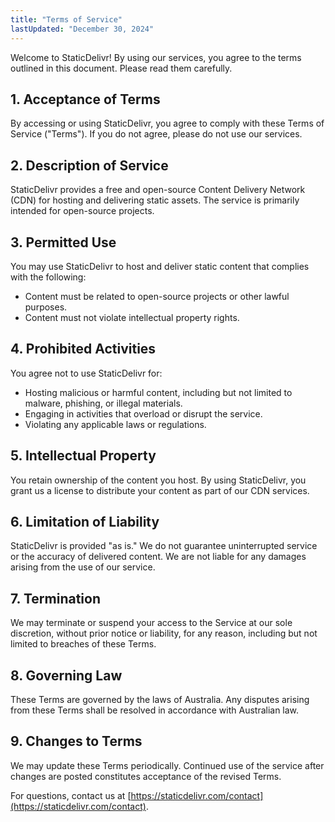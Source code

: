 ```yaml
---
title: "Terms of Service"
lastUpdated: "December 30, 2024"
---
```


Welcome to StaticDelivr! By using our services, you agree to the terms outlined in this document. Please read them carefully.

## 1. Acceptance of Terms

By accessing or using StaticDelivr, you agree to comply with these Terms of Service ("Terms"). If you do not agree, please do not use our services.

## 2. Description of Service

StaticDelivr provides a free and open-source Content Delivery Network (CDN) for hosting and delivering static assets. The service is primarily intended for open-source projects.

## 3. Permitted Use

You may use StaticDelivr to host and deliver static content that complies with the following:

- Content must be related to open-source projects or other lawful purposes.
- Content must not violate intellectual property rights.

## 4. Prohibited Activities

You agree not to use StaticDelivr for:

- Hosting malicious or harmful content, including but not limited to malware, phishing, or illegal materials.
- Engaging in activities that overload or disrupt the service.
- Violating any applicable laws or regulations.

## 5. Intellectual Property

You retain ownership of the content you host. By using StaticDelivr, you grant us a license to distribute your content as part of our CDN services.

## 6. Limitation of Liability

StaticDelivr is provided "as is." We do not guarantee uninterrupted service or the accuracy of delivered content. We are not liable for any damages arising from the use of our service.

## 7. Termination

We may terminate or suspend your access to the Service at our sole discretion, without prior notice or liability, for any reason, including but not limited to breaches of these Terms.

## 8. Governing Law

These Terms are governed by the laws of Australia. Any disputes arising from these Terms shall be resolved in accordance with Australian law.

## 9. Changes to Terms

We may update these Terms periodically. Continued use of the service after changes are posted constitutes acceptance of the revised Terms.

For questions, contact us at [https://staticdelivr.com/contact](https://staticdelivr.com/contact).